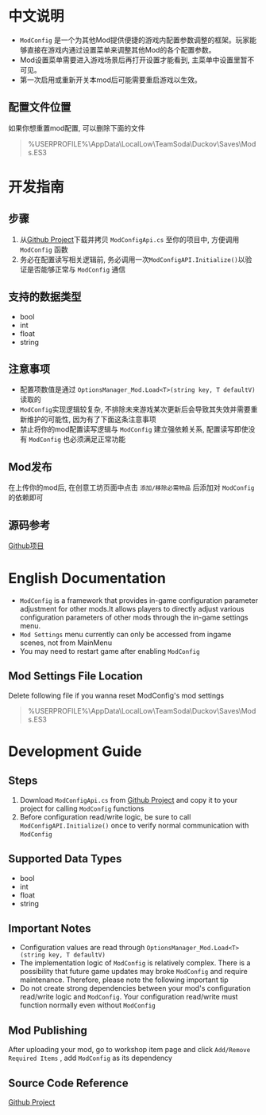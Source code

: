 # 中文说明
*  `ModConfig` 是一个为其他Mod提供便捷的游戏内配置参数调整的框架。玩家能够直接在游戏内通过设置菜单来调整其他Mod的各个配置参数。  
* Mod设置菜单需要进入游戏场景后再打开设置才能看到, 主菜单中设置里暂不可见。  
* 第一次启用或重新开关本mod后可能需要重启游戏以生效。

## 配置文件位置
如果你想重置mod配置, 可以删除下面的文件
> %USERPROFILE%\AppData\LocalLow\TeamSoda\Duckov\Saves\Mods.ES3

# 开发指南

## 步骤
1. 从[Github Project](https://github.com/FrozenFish259/duckov_mod_config)下载并拷贝 `ModConfigApi.cs` 至你的项目中, 方便调用 `ModConfig` 函数
2. 务必在配置读写相关逻辑前, 务必调用一次`ModConfigAPI.Initialize()`以验证是否能够正常与 `ModConfig` 通信

## 支持的数据类型
* bool
* int
* float
* string

## 注意事项
* 配置项数值是通过 `OptionsManager_Mod.Load<T>(string key, T defaultV)` 读取的
* `ModConfig`实现逻辑较复杂, 不排除未来游戏某次更新后会导致其失效并需要重新维护的可能性, 因为有了下面这条注意事项
* 禁止将你的mod配置读写逻辑与 `ModConfig` 建立强依赖关系, 配置读写即使没有 `ModConfig` 也必须满足正常功能

## Mod发布
在上传你的mod后, 在创意工坊页面中点击 `添加/移除必需物品` 后添加对 `ModConfig` 的依赖即可

## 源码参考
[Github项目](https://github.com/FrozenFish259/duckov_mod_config)  


# English Documentation

* `ModConfig` is a framework that provides in-game configuration parameter adjustment for other mods.It allows players to directly adjust various configuration parameters of other mods through the in-game settings menu.  
* `Mod Settings` menu currently can only be accessed from ingame scenes, not from MainMenu  
* You may need to restart game after enabling `ModConfig`

## Mod Settings File Location
Delete following file if you wanna reset ModConfig's mod settings
> %USERPROFILE%\AppData\LocalLow\TeamSoda\Duckov\Saves\Mods.ES3

# Development Guide

## Steps
1. Download `ModConfigApi.cs` from [Github Project](https://github.com/FrozenFish259/duckov_mod_config) and copy it to your project for calling `ModConfig` functions
2. Before configuration read/write logic, be sure to call `ModConfigAPI.Initialize()` once to verify normal communication with `ModConfig`

## Supported Data Types
* bool
* int
* float
* string

## Important Notes
* Configuration values are read through `OptionsManager_Mod.Load<T>(string key, T defaultV)`
* The implementation logic of `ModConfig` is relatively complex. There is a possibility that future game updates may broke `ModConfig` and require maintenance. Therefore, please note the following important tip
* Do not create strong dependencies between your mod's configuration read/write logic and `ModConfig`. Your configuration read/write must function normally even without `ModConfig`

## Mod Publishing
After uploading your mod, go to workshop item page and click `Add/Remove Required Items` , add `ModConfig` as its dependency

## Source Code Reference
[Github Project](https://github.com/FrozenFish259/duckov_mod_config)